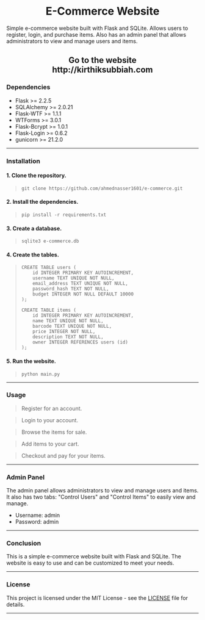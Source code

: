 <h1 align=center>E-Commerce Website</h1>

Simple e-commerce website built with Flask and SQLite. Allows users to register, login, and purchase items. Also has an admin panel that allows administrators to view and manage users and items.

<h2 align=center>Go to the website<br>http://kirthiksubbiah.com</h2>

### Dependencies
- Flask >= 2.2.5
- SQLAlchemy >= 2.0.21
- Flask-WTF >= 1.1.1
- WTForms >= 3.0.1
- Flask-Bcrypt >= 1.0.1
- Flask-Login >= 0.6.2
- gunicorn >= 21.2.0

---

### Installation
#### 1. Clone the repository.
> ```
> git clone https://github.com/ahmednasser1601/e-commerce.git
> ```

#### 2. Install the dependencies.
> ```
> pip install -r requirements.txt
> ```

#### 3. Create a database.
> ```
> sqlite3 e-commerce.db
> ```

#### 4. Create the tables.
> ```
> CREATE TABLE users (
>     id INTEGER PRIMARY KEY AUTOINCREMENT,
>     username TEXT UNIQUE NOT NULL,
>     email_address TEXT UNIQUE NOT NULL,
>     password_hash TEXT NOT NULL,
>     budget INTEGER NOT NULL DEFAULT 10000
> );
>
> CREATE TABLE items (
>     id INTEGER PRIMARY KEY AUTOINCREMENT,
>     name TEXT UNIQUE NOT NULL,
>     barcode TEXT UNIQUE NOT NULL,
>     price INTEGER NOT NULL,
>     description TEXT NOT NULL,
>     owner INTEGER REFERENCES users (id)
> );
> ```

#### 5. Run the website.
> ```
> python main.py
> ```

---

### Usage
> Register for an account.

> Login to your account.

> Browse the items for sale.

> Add items to your cart.

> Checkout and pay for your items.

---

### Admin Panel
The admin panel allows administrators to view and manage users and items. It also has two tabs: "Control Users" and "Control Items" to easily view and manage.
  * Username: admin
  * Password: admin

---

### Conclusion
This is a simple e-commerce website built with Flask and SQLite. The website is easy to use and can be customized to meet your needs.

---

### License
This project is licensed under the MIT License - see the [LICENSE](LICENSE) file for details.

---
